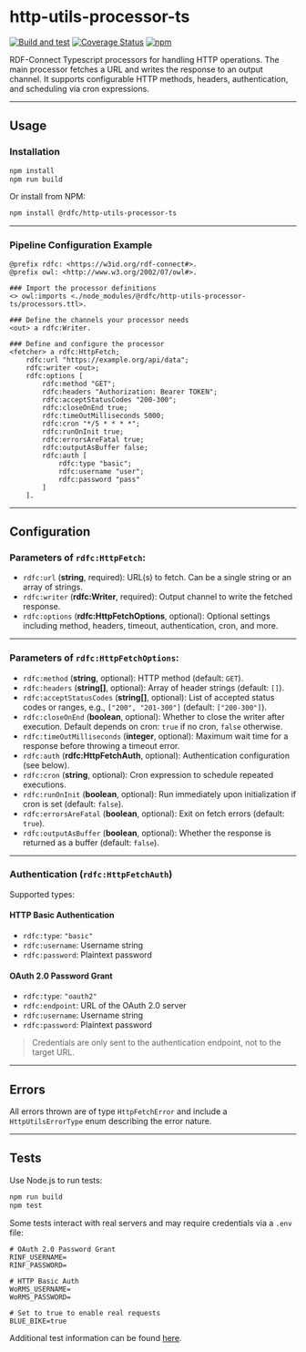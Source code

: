 # http-utils-processor-ts

[![Build and test](https://github.com/jenspots/http-utils-processor-ts/actions/workflows/build-test.yml/badge.svg)](https://github.com/jenspots/http-utils-processor-ts/actions/workflows/build-test.yml) [![Coverage Status](https://coveralls.io/repos/github/jenspots/http-utils-processor-ts/badge.svg?branch=main)](https://coveralls.io/github/jenspots/http-utils-processor-ts?branch=main) [![npm](https://img.shields.io/npm/v/@rdfc/http-utils-processor-ts.svg?style=popout)](https://npmjs.com/package/@rdfc/http-utils-processor-ts)

RDF-Connect Typescript processors for handling HTTP operations. The main processor fetches a URL and writes the response to an output channel. It supports configurable HTTP methods, headers, authentication, and scheduling via cron expressions.

---

## Usage

### Installation

```bash
npm install
npm run build
```

Or install from NPM:

```bash
npm install @rdfc/http-utils-processor-ts
```

---

### Pipeline Configuration Example

```turtle
@prefix rdfc: <https://w3id.org/rdf-connect#>.
@prefix owl: <http://www.w3.org/2002/07/owl#>.

### Import the processor definitions
<> owl:imports <./node_modules/@rdfc/http-utils-processor-ts/processors.ttl>.

### Define the channels your processor needs
<out> a rdfc:Writer.

### Define and configure the processor
<fetcher> a rdfc:HttpFetch;
    rdfc:url "https://example.org/api/data";
    rdfc:writer <out>;
    rdfc:options [
        rdfc:method "GET";
        rdfc:headers "Authorization: Bearer TOKEN";
        rdfc:acceptStatusCodes "200-300";
        rdfc:closeOnEnd true;
        rdfc:timeOutMilliseconds 5000;
        rdfc:cron "*/5 * * * *";
        rdfc:runOnInit true;
        rdfc:errorsAreFatal true;
        rdfc:outputAsBuffer false;
        rdfc:auth [
            rdfc:type "basic";
            rdfc:username "user";
            rdfc:password "pass"
        ]
    ].
```

---

## Configuration

### Parameters of `rdfc:HttpFetch`:

- `rdfc:url` (**string**, required): URL(s) to fetch. Can be a single string or an array of strings.
- `rdfc:writer` (**rdfc:Writer**, required): Output channel to write the fetched response.
- `rdfc:options` (**rdfc:HttpFetchOptions**, optional): Optional settings including method, headers, timeout, authentication, cron, and more.

---

### Parameters of `rdfc:HttpFetchOptions`:

- `rdfc:method` (**string**, optional): HTTP method (default: `GET`).
- `rdfc:headers` (**string[]**, optional): Array of header strings (default: `[]`).
- `rdfc:acceptStatusCodes` (**string[]**, optional): List of accepted status codes or ranges, e.g., `["200", "201-300"]` (default: `["200-300"]`).
- `rdfc:closeOnEnd` (**boolean**, optional): Whether to close the writer after execution. Default depends on cron: `true` if no cron, `false` otherwise.
- `rdfc:timeOutMilliseconds` (**integer**, optional): Maximum wait time for a response before throwing a timeout error.
- `rdfc:auth` (**rdfc:HttpFetchAuth**, optional): Authentication configuration (see below).
- `rdfc:cron` (**string**, optional): Cron expression to schedule repeated executions.
- `rdfc:runOnInit` (**boolean**, optional): Run immediately upon initialization if cron is set (default: `false`).
- `rdfc:errorsAreFatal` (**boolean**, optional): Exit on fetch errors (default: `true`).
- `rdfc:outputAsBuffer` (**boolean**, optional): Whether the response is returned as a buffer (default: `false`).

---

### Authentication (`rdfc:HttpFetchAuth`)

Supported types:

#### HTTP Basic Authentication

- `rdfc:type`: `"basic"`
- `rdfc:username`: Username string
- `rdfc:password`: Plaintext password

#### OAuth 2.0 Password Grant

- `rdfc:type`: `"oauth2"`
- `rdfc:endpoint`: URL of the OAuth 2.0 server
- `rdfc:username`: Username string
- `rdfc:password`: Plaintext password

> Credentials are only sent to the authentication endpoint, not to the target URL.

---

## Errors

All errors thrown are of type `HttpFetchError` and include a `HttpUtilsErrorType` enum describing the error nature.

---

## Tests

Use Node.js to run tests:

```bash
npm run build
npm test
```

Some tests interact with real servers and may require credentials via a `.env` file:

```shell
# OAuth 2.0 Password Grant
RINF_USERNAME=
RINF_PASSWORD=

# HTTP Basic Auth
WoRMS_USERNAME=
WoRMS_PASSWORD=

# Set to true to enable real requests
BLUE_BIKE=true
```

Additional test information can be found [here](./tests/README.md).  
